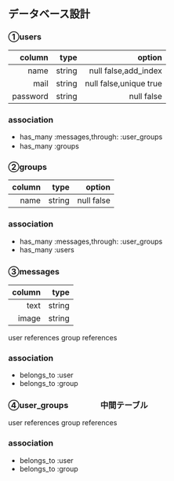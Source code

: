 ## データベース設計

### ①users


|column|type|option|
|--:|--:|--:|
|name|string|null false,add_index|
|mail|string|null false,unique true|
|password|string|null false|


### association
* has_many :messages,through: :user_groups
* has_many :groups　

### ②groups


|column|type|option|
|--:|--:|--:|
|name|string|null false|


### association
* has_many :messages,through: :user_groups
* has_many :users

### ③messages　

|column|type|
|--:|--:|
|text|string|
|image|string|

user references
group references

### association
* belongs_to :user
* belongs_to :group

### ④user_groups　　　　中間テーブル

user references
group references


### association
* belongs_to :user
* belongs_to :group

